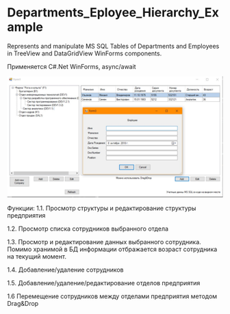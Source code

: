 # Departments_Eployee_Hierarchy_Example
Represents and manipulate MS SQL Tables of Departments and Employees in TreeView and DataGridView WinForms components.

Применяется C#.Net WinForms, async/await

![](https://github.com/dmitrykw/Departments_Eployee_Hierarchy_Example/blob/master/DepartmentEmployee/Screenshots/Main.jpg?raw=true)


Функции: 
1.1.	Просмотр структуры и редактирование структуры предприятия

1.2.	Просмотр списка сотрудников выбранного отдела 

1.3.	Просмотр и редактирование данных выбранного сотрудника. Помимо хранимой в БД информации отбражается возраст сотрудника на текущий момент.

1.4.	Добавление/удаление сотрудников

1.5.	Добавление/удаление/редактирование отделов предприятия

1.6   Перемещение сотрудников между отделами предприятия методом Drag&Drop
